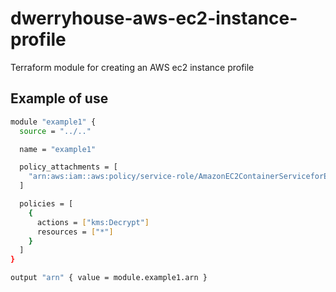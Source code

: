 # dwerryhouse-aws-ec2-instance-profile
Terraform module for creating an AWS ec2 instance profile

## Example of use

```bash
module "example1" {
  source = "../.."

  name = "example1"

  policy_attachments = [
    "arn:aws:iam::aws:policy/service-role/AmazonEC2ContainerServiceforEC2Role"
  ]

  policies = [
    {
      actions = ["kms:Decrypt"]
      resources = ["*"]
    }
  ]
}

output "arn" { value = module.example1.arn }
```
